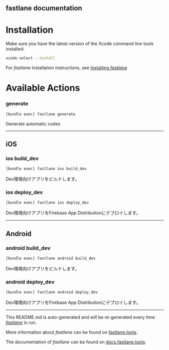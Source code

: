 fastlane documentation
----

# Installation

Make sure you have the latest version of the Xcode command line tools installed:

```sh
xcode-select --install
```

For _fastlane_ installation instructions, see [Installing _fastlane_](https://docs.fastlane.tools/#installing-fastlane)

# Available Actions

### generate

```sh
[bundle exec] fastlane generate
```

Generate automatic codes

----


## iOS

### ios build_dev

```sh
[bundle exec] fastlane ios build_dev
```

Dev環境向けアプリをビルドします。

### ios deploy_dev

```sh
[bundle exec] fastlane ios deploy_dev
```

Dev環境向けアプリをFirebase App Distributionにデプロイします。

----


## Android

### android build_dev

```sh
[bundle exec] fastlane android build_dev
```

Dev環境向けアプリをビルドします。

### android deploy_dev

```sh
[bundle exec] fastlane android deploy_dev
```

Dev環境向けアプリをFirebase App Distributionにデプロイします。

----

This README.md is auto-generated and will be re-generated every time [_fastlane_](https://fastlane.tools) is run.

More information about _fastlane_ can be found on [fastlane.tools](https://fastlane.tools).

The documentation of _fastlane_ can be found on [docs.fastlane.tools](https://docs.fastlane.tools).
